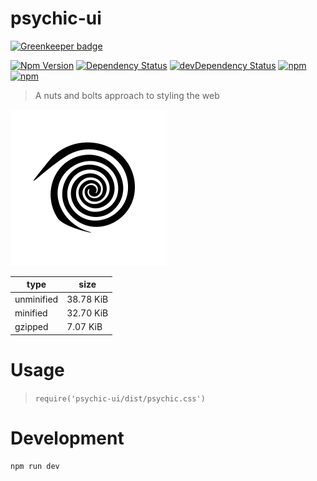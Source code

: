 # psychic-ui

[![Greenkeeper badge](https://badges.greenkeeper.io/gabrielcsapo/psychic-ui.svg)](https://greenkeeper.io/)

[![Npm Version](https://img.shields.io/npm/v/psychic-ui.svg)](https://www.npmjs.com/package/psychic-ui)
[![Dependency Status](https://david-dm.org/gabrielcsapo/psychic-ui.svg)](https://david-dm.org/gabrielcsapo/psychic-ui)
[![devDependency Status](https://david-dm.org/gabrielcsapo/psychic-ui/dev-status.svg)](https://david-dm.org/gabrielcsapo/psychic-ui#info=devDependencies)
[![npm](https://img.shields.io/npm/dt/psychic-ui.svg)]()
[![npm](https://img.shields.io/npm/dm/psychic-ui.svg)]()

> A nuts and bolts approach to styling the web

<img src="./docs/assets/psychic-ui-logo.png" width="250"/>

| type | size |
|------|------|
| unminified| 38.78 KiB |
| minified | 32.70 KiB |
| gzipped | 7.07 KiB |

# Usage

> `require('psychic-ui/dist/psychic.css')`

# Development

```
npm run dev
```
